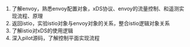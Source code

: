 1. 了解envoy，熟悉envoy配置对象，xDS协议、envoy的流量控制、和遥测实现流程、原理
2. 返回istio，实验istio对象与envoy对象的关系，整合istio逻辑对象关系
3. 了解istio对xDS的使用逻辑
4. 深入pilot源码，了解控制平面实现流程